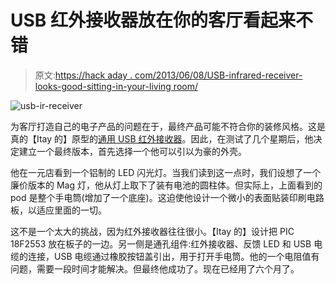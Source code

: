 # USB 红外接收器放在你的客厅看起来不错

> 原文:[https://hack aday . com/2013/06/08/USB-infrared-receiver-looks-good-sitting-in-your-living room/](https://hackaday.com/2013/06/08/usb-infrared-receiver-looks-good-sitting-in-your-livingroom/)

![usb-ir-receiver](../Images/5680d995dbdc2e48ea98dc9f4034e097.png)

为客厅打造自己的电子产品的问题在于，最终产品可能不符合你的装修风格。这是真的【Itay 的】原型的[通用 USB 红外接收器](http://www.duvdevani.com/itay/blog/1-universal-ir-remote-usb-receiver.html)。因此，在测试了几个星期后，他决定建立一个最终版本，首先选择一个他可以引以为豪的外壳。

他在一元店看到一个铝制的 LED 闪光灯。当我们读到这一点时，我们设想了一个廉价版本的 Mag 灯，他从灯上取下了装有电池的圆柱体。但实际上，上面看到的 pod 是整个手电筒(增加了一个底座)。这迫使他设计一个微小的表面贴装印刷电路板，以适应里面的一切。

这不是一个太大的挑战，因为红外接收器往往很小。【Itay 的】设计把 PIC 18F2553 放在板子的一边。另一侧是通孔组件:红外接收器、反馈 LED 和 USB 电缆的连接，USB 电缆通过橡胶按钮盖引出，用于打开手电筒。他的一个电阻值有问题，需要一段时间才能解决。但最终他成功了。现在已经用了六个月了。